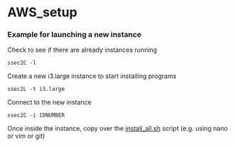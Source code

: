 # AWS_setup

### Example for launching a new instance

Check to see if there are already instances running

`ssec2C -l`

Create a new i3.large instance to start installing programs

`ssec2L -t i3.large`

Connect to the new instance

`ssec2C -i IDNUMBER`

Once inside the instance, copy over the [install_all.sh](AWS_setup/install_all.sh) script (e.g. using nano or vim or git)


